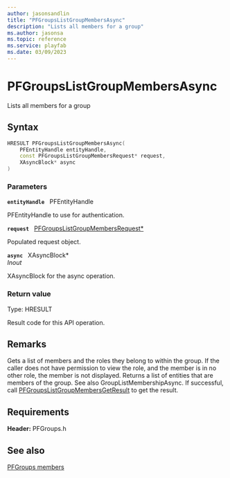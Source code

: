 ```yaml
---
author: jasonsandlin
title: "PFGroupsListGroupMembersAsync"
description: "Lists all members for a group"
ms.author: jasonsa
ms.topic: reference
ms.service: playfab
ms.date: 03/09/2023
---
```


# PFGroupsListGroupMembersAsync  

Lists all members for a group  

## Syntax  
  
```cpp
HRESULT PFGroupsListGroupMembersAsync(  
    PFEntityHandle entityHandle,  
    const PFGroupsListGroupMembersRequest* request,  
    XAsyncBlock* async  
)  
```  
  
### Parameters  
  
**`entityHandle`** &nbsp; PFEntityHandle  
  
PFEntityHandle to use for authentication.  
  
**`request`** &nbsp; [PFGroupsListGroupMembersRequest*](../../pfgroupstypes/structs/pfgroupslistgroupmembersrequest.md)  
  
Populated request object.  
  
**`async`** &nbsp; XAsyncBlock*  
*_Inout_*  
  
XAsyncBlock for the async operation.  
  
  
### Return value
Type: HRESULT
  
Result code for this API operation.
  
## Remarks  
  
Gets a list of members and the roles they belong to within the group. If the caller does not have permission to view the role, and the member is in no other role, the member is not displayed. Returns a list of entities that are members of the group. See also GroupListMembershipAsync. If successful, call [PFGroupsListGroupMembersGetResult](pfgroupslistgroupmembersgetresult.md) to get the result.
  
## Requirements  
  
**Header:** PFGroups.h
  
## See also  
[PFGroups members](../pfgroups_members.md)  

  
  
